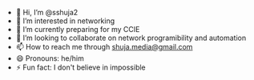 - 👋 Hi, I’m @sshuja2
- 👀 I’m interested in networking
- 🌱 I’m currently preparing for my CCIE
- 💞️ I’m looking to collaborate on network programibility and automation
- 📫 How to reach me through shuja.media@gmail.com
- 😄 Pronouns: he/him
- ⚡ Fun fact: I don't believe in impossible

<!---
sshuja2/sshuja2 is a ✨ special ✨ repository because its `README.md` (this file) appears on your GitHub profile.
You can click the Preview link to take a look at your changes.
--->
